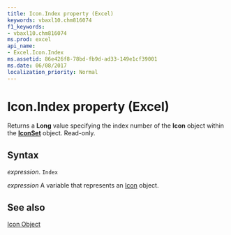 ```yaml
---
title: Icon.Index property (Excel)
keywords: vbaxl10.chm816074
f1_keywords:
- vbaxl10.chm816074
ms.prod: excel
api_name:
- Excel.Icon.Index
ms.assetid: 86e426f8-78bd-fb9d-ad33-149e1cf39001
ms.date: 06/08/2017
localization_priority: Normal
---
```



# Icon.Index property (Excel)

Returns a  **Long** value specifying the index number of the **Icon** object within the **[IconSet](Excel.IconSet.md)** object. Read-only.


## Syntax

_expression_. `Index`

_expression_ A variable that represents an [Icon](Excel.Icon.md) object.


## See also


[Icon Object](Excel.Icon.md)


